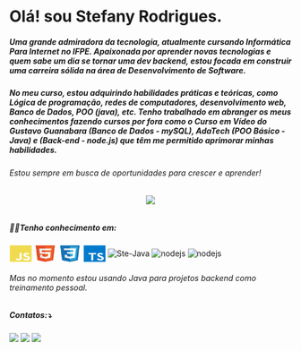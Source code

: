 <h1>Olá! sou Stefany Rodrigues.</h1>

<h5>Uma grande admiradora da tecnologia, atualmente cursando Informática Para Internet no IFPE. Apaixonada por aprender novas tecnologias e quem sabe um dia se tornar uma dev backend, estou focada em construir uma carreira sólida na área de Desenvolvimento de Software.</h5>

<h5>No meu curso, estou adquirindo habilidades práticas e teóricas, como Lógica de programação, redes de computadores, desenvolvimento web, Banco de Dados, POO (java), etc. Tenho trabalhado em abranger os meus conhecimentos fazendo cursos por fora como o Curso em Vídeo do Gustavo Guanabara (Banco de Dados - mySQL), AdaTech (POO Básico - Java) e (Back-end - node.js) que têm me permitido aprimorar minhas habilidades.</h5>

<h6>Estou sempre em busca de oportunidades para crescer e aprender!</h6>
 <div id="header" align="center">
  <img src="https://media.giphy.com/media/HQHwvSBSy7s0AXOlWt/giphy.gif" width="200"/>
</div>

  ##
  <h5>👩‍💻Tenho conhecimento em:</h5>
  <div>
      <img align="center" alt="Ste-Js" height="30" width="40" src="https://raw.githubusercontent.com/devicons/devicon/master/icons/javascript/javascript-plain.svg">
      <img align="center" alt="Ste-HTML" height="30" width="40" src="https://raw.githubusercontent.com/devicons/devicon/master/icons/html5/html5-original.svg">
      <img align="center" alt="Ste-CSS" height="30" width="40" src="https://raw.githubusercontent.com/devicons/devicon/master/icons/css3/css3-original.svg">
      <img align="center" alt="Ste-Ts" height="30" width="40" src="https://raw.githubusercontent.com/devicons/devicon/master/icons/typescript/typescript-plain.svg">
      <img align="center" alt="Ste-Java" height="32" width="40" src="https://github.com/stef4ny/Stefanyprofile/assets/132313469/6e47ad4d-7a97-40c2-9dec-9729c2d2799d">
      <img align="center" alt="nodejs" height="32" width="40" src="https://icons.veryicon.com/png/o/system/inspur-cloud-icon/rds-mysql.png">
      <img align="center" alt="nodejs" height="32" width="40" src="https://th.bing.com/th/id/R.ce7513e8e3107e486b1c879831149f0d?rik=FplsF7QuKKXGig&pid=ImgRaw&r=0">
    <h6>Mas no momento estou usando Java para projetos backend como treinamento pessoal.</h6>
  </div>

  ##
  <h5>Contatos:⤵️</h5>
  <div>
      <a href="https://instagram.com/sttefany0" target="_blank"><img src="https://img.shields.io/badge/-Instagram-%23E4405F?style=for-the-badge&logo=instagram&logoColor=white" target="_blank"></a>
      <a href="https://www.linkedin.com/in/stefany-rodrigues-90301b2b8/" target="_blank"><img src="https://img.shields.io/badge/-LinkedIn-%230077B5?style=for-the-badge&logo=linkedin&logoColor=white" target="_blank"></a> 
      <a href ="https://judge.beecrowd.com/pt/profile/843065"><img src="https://img.shields.io/badge/-Beecrowd-%23333?style=for-the-badge&logo=beecrowd&logoColor=white" target="_blank"></a>
  </div>

  
